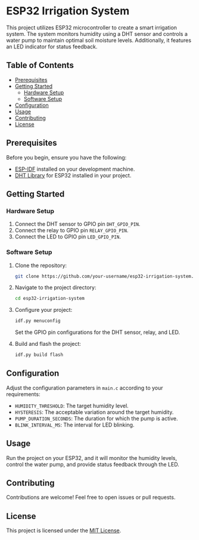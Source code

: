 # ESP32 Irrigation System

This project utilizes ESP32 microcontroller to create a smart irrigation system. The system monitors humidity using a DHT sensor and controls a water pump to maintain optimal soil moisture levels. Additionally, it features an LED indicator for status feedback.

## Table of Contents
- [Prerequisites](#prerequisites)
- [Getting Started](#getting-started)
  - [Hardware Setup](#hardware-setup)
  - [Software Setup](#software-setup)
- [Configuration](#configuration)
- [Usage](#usage)
- [Contributing](#contributing)
- [License](#license)

## Prerequisites

Before you begin, ensure you have the following:

- [ESP-IDF](https://docs.espressif.com/projects/esp-idf/en/latest/esp32/get-started/index.html) installed on your development machine.
- [DHT Library](https://github.com/adafruit/DHT-sensor-library) for ESP32 installed in your project.

## Getting Started

### Hardware Setup

1. Connect the DHT sensor to GPIO pin `DHT_GPIO_PIN`.
2. Connect the relay to GPIO pin `RELAY_GPIO_PIN`.
3. Connect the LED to GPIO pin `LED_GPIO_PIN`.

### Software Setup

1. Clone the repository:

    ```bash
    git clone https://github.com/your-username/esp32-irrigation-system.git
    ```

2. Navigate to the project directory:

    ```bash
    cd esp32-irrigation-system
    ```

3. Configure your project:

    ```bash
    idf.py menuconfig
    ```

    Set the GPIO pin configurations for the DHT sensor, relay, and LED.

4. Build and flash the project:

    ```bash
    idf.py build flash
    ```

## Configuration

Adjust the configuration parameters in `main.c` according to your requirements:

- `HUMIDITY_THRESHOLD`: The target humidity level.
- `HYSTERESIS`: The acceptable variation around the target humidity.
- `PUMP_DURATION_SECONDS`: The duration for which the pump is active.
- `BLINK_INTERVAL_MS`: The interval for LED blinking.

## Usage

Run the project on your ESP32, and it will monitor the humidity levels, control the water pump, and provide status feedback through the LED.

## Contributing

Contributions are welcome! Feel free to open issues or pull requests.

## License

This project is licensed under the [MIT License](LICENSE).
